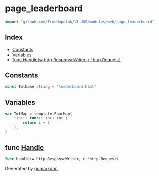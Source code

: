 <!-- Code generated by gomarkdoc. DO NOT EDIT -->

# page\_leaderboard

```go
import "github.com/TrueHopolok/VladOS/modules/web/page_leaderboard"
```

## Index

- [Constants](<#constants>)
- [Variables](<#variables>)
- [func Handle\(w http.ResponseWriter, r \*http.Request\)](<#Handle>)


## Constants

<a name="TmlName"></a>

```go
const TmlName string = "leaderboard.html"
```

## Variables

<a name="TmlMap"></a>

```go
var TmlMap = template.FuncMap{
    "inc": func(i int) int {
        return i + 1
    },
}
```

<a name="Handle"></a>
## func [Handle](<https://github.com/TrueHopolok/VladOS/blob/main/modules/web/page_leaderboard/handler.go#L23>)

```go
func Handle(w http.ResponseWriter, r *http.Request)
```



Generated by [gomarkdoc](<https://github.com/princjef/gomarkdoc>)
